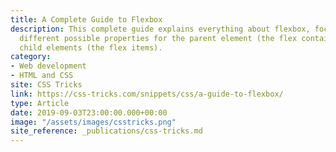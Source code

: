 ```yaml
---
title: A Complete Guide to Flexbox
description: This complete guide explains everything about flexbox, focusing on all the
  different possible properties for the parent element (the flex container) and the
  child elements (the flex items).
category:
- Web development
- HTML and CSS
site: CSS Tricks
link: https://css-tricks.com/snippets/css/a-guide-to-flexbox/
type: Article
date: 2019-09-03T23:00:00.000+00:00
image: "/assets/images/csstricks.png"
site_reference: _publications/css-tricks.md
---
```

